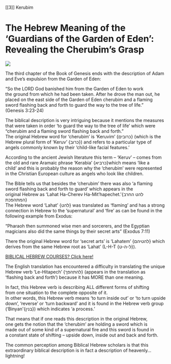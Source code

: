 
[[3]] Kerubim


# The Hebrew Meaning of the ‘Guardians of the Garden of Eden’: Revealing the Cherubim’s Grasp

![](https://www.hebrewversity.com/wp-content/uploads/2018/03/John_Martin_-_Sodom_and_Gomorrah-1024x655.jpg)

The third chapter of the Book of Genesis ends with the description of Adam and Eve’s expulsion from the Garden of Eden:

“So the LORD God banished him from the Garden of Eden to work the ground from which he had been taken. After he drove the man out, he placed on the east side of the Garden of Eden cherubim and a flaming sword flashing back and forth to guard the way to the tree of life.”  
(Genesis 3:23-24)

The biblical description is very intriguing because it mentions the measures that were taken in order ‘to guard the way to the tree of life’ which were “cherubim and a flaming sword flashing back and forth.”  
The original Hebrew word for ‘cherubim’ is ‘Keruvim’ {כרובים} (which is the Hebrew plural form of ‘Keruv’ {כרוב}) and refers to a particular type of angels commonly known by their ‘child-like facial features.’

According to the ancient Jewish literature this term – ‘Keruv’ – comes from the old and rare Aramaic phrase ‘Kerabia’ {כרביא}which means ‘like a child’ and this is probably the reason why the ‘cherubim’ were represented in the Christian European culture as angels who look like children.

The Bible tells us that besides the ‘cherubim’ there was also ‘a flaming sword flashing back and forth to guard’ which appears in the original Hebrew as ‘Lahat Ha-Cherev Ha-Mit’hapechet.'{להט החרב המתהפכת}  
The Hebrew word ‘Lahat’ {להט} was translated as ‘flaming’ and has a strong connection in Hebrew to the ‘supernatural’ and ‘fire’ as can be found in the following example from Exodus:

“Pharaoh then summoned wise men and sorcerers, and the Egyptian magicians also did the same things by their secret arts” (Exodus 7:11)

There the original Hebrew word for ‘secret arts’ is ‘Lahatem’ {להטיהם} which derives from the same Hebrew root as ‘Lahat’ (L-H-T {ל-ה-ט}).

[BIBLICAL HEBREW COURSES? Click here!](https://www.hebrewversity.com/biblical-hebrew-courses/) 

The English translation has encountered a difficulty in translating the unique Hebrew verb ‘Le-Hitapech’ {להתהפך} (appears in the translation as  ‘flashing back and forth’) because it has MORE than one meaning.

In fact, this Hebrew verb is describing ALL different forms of shifting from one situation to the complete opposite of it.  
In other words, this Hebrew verb means ‘to turn inside out’ or ‘to turn upside down’, ‘reverse’ or ‘turn backward’ and it is found in the Hebrew verb group (‘Binyan'{בנין}) which indicates ‘a process.’

That means that if one reads this description in the original Hebrew, one gets the notion that the ‘cherubim’ are holding a sword which is made out of some kind of a supernatural fire and this sword is found in a constant state of shifting – upside down, inside out and back and forth.

The common perception among Biblical Hebrew scholars is that this extraordinary biblical description is in fact a description of heavenly…lightning!